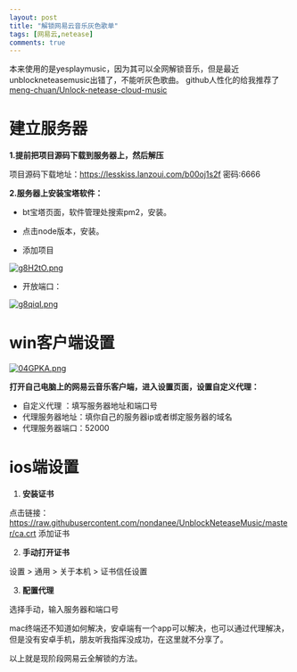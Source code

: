 ```yaml
---
layout: post
title: "解锁网易云音乐灰色歌单"
tags: [网易云,netease]
comments: true
---
```


本来使用的是yesplaymusic，因为其可以全网解锁音乐，但是最近unblockneteasemusic出错了，不能听灰色歌曲。
github人性化的给我推荐了[meng-chuan/Unlock-netease-cloud-music](https://github.com/meng-chuan/Unlock-netease-cloud-music)

# 建立服务器

**1.提前把项目源码下载到服务器上，然后解压**

项目源码下载地址：https://lesskiss.lanzoui.com/b00oj1s2f 密码:6666

**2.服务器上安装宝塔软件：**

- bt宝塔页面，软件管理处搜索pm2，安装。

- 点击node版本，安装。

- 添加项目

[![g8H2tO.png](https://camo.githubusercontent.com/71d7212568470a775ed7916821031c690c186eefbd344a6f279eb6abd89ce6a4/68747470733a2f2f7a332e617831782e636f6d2f323032312f30352f30382f67384832744f2e706e67)](https://imgtu.com/i/g8H2tO)

- 开放端口：

[![g8qiqI.png](https://camo.githubusercontent.com/d59165a16621d9888a690782496fdcc9cd4d44f9fc3e36f899a00cbe29ba9d53/68747470733a2f2f7a332e617831782e636f6d2f323032312f30352f30382f6738716971492e706e67)](https://imgtu.com/i/g8qiqI)



# win客户端设置

[![04GPKA.png](https://camo.githubusercontent.com/f0b7b85bce7817497521fce736a10e39e654806b70e118eca71755d8001be648/68747470733a2f2f7a332e617831782e636f6d2f323032312f30352f30382f6738354a6a782e706e67)](https://camo.githubusercontent.com/f0b7b85bce7817497521fce736a10e39e654806b70e118eca71755d8001be648/68747470733a2f2f7a332e617831782e636f6d2f323032312f30352f30382f6738354a6a782e706e67)

**打开自己电脑上的网易云音乐客户端，进入设置页面，设置自定义代理：**

- 自定义代理 ：填写服务器地址和端口号
- 代理服务器地址：填你自己的服务器ip或者绑定服务器的域名
- 代理服务器端口：52000



# ios端设置

1. **安装证书**

点击链接：https://raw.githubusercontent.com/nondanee/UnblockNeteaseMusic/master/ca.crt 添加证书

2. **手动打开证书**

设置 > 通用 > 关于本机 > 证书信任设置

3. **配置代理**

选择手动，输入服务器和端口号





mac终端还不知道如何解决，安卓端有一个app可以解决，也可以通过代理解决，但是没有安卓手机，朋友听我指挥没成功，在这里就不分享了。



以上就是现阶段网易云全解锁的方法。